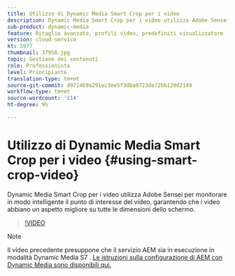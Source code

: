 ```yaml
---
title: Utilizzo di Dynamic Media Smart Crop per i video
description: Dynamic Media Smart Crop per i video utilizza Adobe Sensei per monitorare in modo intelligente il punto di interesse del video, garantendo che i video abbiano un aspetto migliore su tutte le dimensioni dello schermo.
sub-product: dynamic-media
feature: Ritaglio avanzato, profili video, predefiniti visualizzatore
version: cloud-service
kt: 5977
thumbnail: 37958.jpg
topic: Gestione dei contenuti
role: Professionista
level: Principiante
translation-type: tm+mt
source-git-commit: d9714b9a291ec3ee5f3dba9723de72bb120d2149
workflow-type: tm+mt
source-wordcount: '114'
ht-degree: 9%

---
```



# Utilizzo di Dynamic Media Smart Crop per i video {#using-smart-crop-video}

Dynamic Media Smart Crop per i video utilizza Adobe Sensei per monitorare in modo intelligente il punto di interesse del video, garantendo che i video abbiano un aspetto migliore su tutte le dimensioni dello schermo.

>[!VIDEO](https://video.tv.adobe.com/v/37958/?quality=12)

>[!NOTE]
>
>Il video precedente presuppone che il servizio AEM sia in esecuzione in modalità Dynamic Media S7 . [Le istruzioni sulla configurazione di AEM con Dynamic Media sono disponibili qui.](https://docs.adobe.com/content/help/it-IT/experience-manager-cloud-service/assets/dynamicmedia/config-dm.html)


